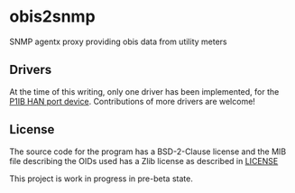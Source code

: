 # obis2snmp
SNMP agentx proxy providing obis data from utility meters

## Drivers
At the time of this writing, only one driver has been implemented, for the
[P1IB HAN port device](https://remne.tech/p1ib/).
Contributions of more drivers are welcome!

## License
The source code for the program has a BSD-2-Clause license and the MIB file
describing the OIDs used has a Zlib license as described in [LICENSE](LICENSE)

This project is work in progress in pre-beta state.

